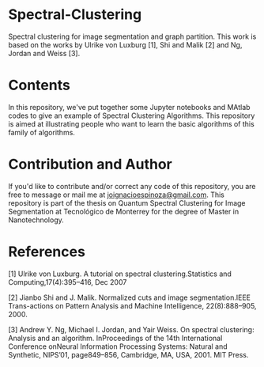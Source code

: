 # Spectral-Clustering

Spectral clustering for image segmentation and graph partition. This work is based on the works by Ulrike von Luxburg [1], Shi and Malik [2] and Ng, Jordan and Weiss [3]. 

# Contents

In this repository, we've put together some Jupyter notebooks and MAtlab codes to give an example of Spectral Clustering Algorithms. This repository is aimed at illustrating people who want to learn the basic algorithms of this family of algorithms.

# Contribution and Author

If you'd like to contribute and/or correct any code of this repository, you are free to message or mail me at joignacioespinoza@gmail.com. This repository is part of the thesis on Quantum Spectral Clustering for Image Segmentation at Tecnológico de Monterrey for the degree of Master in Nanotechnology. 

# References

[1] Ulrike von Luxburg. A tutorial on spectral clustering.Statistics and Computing,17(4):395–416, Dec 2007

[2] Jianbo Shi and J. Malik. Normalized cuts and image segmentation.IEEE Trans-actions on Pattern Analysis and Machine Intelligence, 22(8):888–905, 2000.

[3] Andrew Y. Ng, Michael I. Jordan, and Yair Weiss. On spectral clustering:  Analysis and an algorithm.  InProceedings  of  the  14th  International  Conference  onNeural  Information  Processing  Systems:  Natural  and  Synthetic, NIPS’01, page849–856, Cambridge, MA, USA, 2001. MIT Press.
